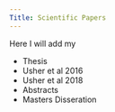 ```yaml
---
Title: Scientific Papers
---
```


Here I will add my
- Thesis
- Usher et al 2016
- Usher et al 2018
- Abstracts
- Masters Disseration

